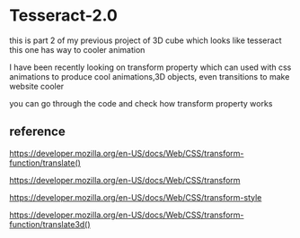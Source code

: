 # Tesseract-2.0
this is part 2 of my previous project of 3D cube which looks like tesseract this one has way to cooler animation

I have been recently looking on transform property which can used with css animations to produce cool animations,3D objects, even transitions to make website cooler

you can go through the code and check how transform property works 

## reference

https://developer.mozilla.org/en-US/docs/Web/CSS/transform-function/translate()

https://developer.mozilla.org/en-US/docs/Web/CSS/transform

https://developer.mozilla.org/en-US/docs/Web/CSS/transform-style

https://developer.mozilla.org/en-US/docs/Web/CSS/transform-function/translate3d()
